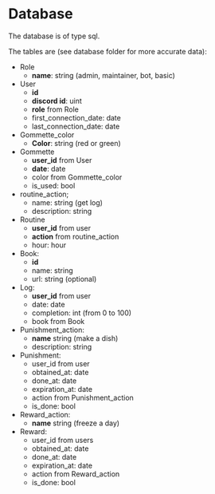 # Database

The database is of type sql.

The tables are (see database folder for more accurate data):
- Role
  - **name**: string (admin, maintainer, bot, basic)
- User
  - **id**
  - **discord id**: uint
  - **role** from Role
  - first_connection_date: date
  - last_connection_date: date
- Gommette_color
  - **Color**: string (red or green)
- Gommette
  - **user_id** from User
  - **date**: date
  - color from Gommette_color
  - is_used: bool
- routine_action;
  - name: string (get log)
  - description: string
- Routine
  - **user_id** from user
  - **action** from routine_action
  - hour: hour
- Book:
  - **id**
  - name: string
  - url: string (optional)
- Log:
  - **user_id** from user
  - date: date
  - completion: int (from 0 to 100)
  - book from Book
- Punishment_action:
  - **name** string (make a dish)
  - description: string
- Punishment:
  - user_id from user
  - obtained_at: date
  - done_at: date
  - expiration_at: date
  - action from Punishment_action
  - is_done: bool
- Reward_action:
  - **name** string (freeze a day)
- Reward:
  - user_id from users
  - obtained_at: date
  - done_at: date
  - expiration_at: date
  - action from Reward_action
  - is_done: bool